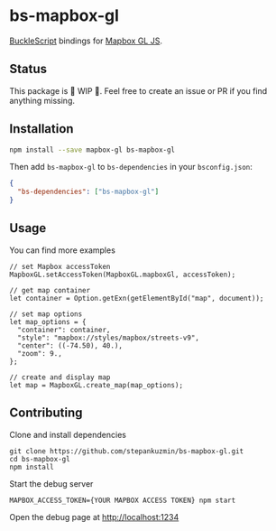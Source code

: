 # bs-mapbox-gl

[BuckleScript](https://github.com/bloomberg/bucklescript) bindings for [Mapbox GL JS](https://github.com/mapbox/mapbox-gl-js).

## Status

This package is 🚧 WIP 🚧. Feel free to create an issue or PR if you find anything missing.

## Installation

```sh
npm install --save mapbox-gl bs-mapbox-gl
```

Then add `bs-mapbox-gl` to `bs-dependencies` in your `bsconfig.json`:

```json
{
  "bs-dependencies": ["bs-mapbox-gl"]
}
```

## Usage

You can find more examples

```reason
// set Mapbox accessToken
MapboxGL.setAccessToken(MapboxGL.mapboxGl, accessToken);

// get map container
let container = Option.getExn(getElementById("map", document));

// set map options
let map_options = {
  "container": container,
  "style": "mapbox://styles/mapbox/streets-v9",
  "center": ((-74.50), 40.),
  "zoom": 9.,
};

// create and display map
let map = MapboxGL.create_map(map_options);
```

## Contributing

Clone and install dependencies

```shell
git clone https://github.com/stepankuzmin/bs-mapbox-gl.git
cd bs-mapbox-gl
npm install
```

Start the debug server

```shell
MAPBOX_ACCESS_TOKEN={YOUR MAPBOX ACCESS TOKEN} npm start
```

Open the debug page at <http://localhost:1234>
